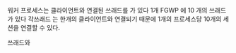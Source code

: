 워커 프로세스는 클라이언트와 연결된 쓰래드를 가 있다
1개 FGWP 에 10 개의 쓰래드가 있다
각쓰래드 는 한개의 클라이언트와 연결되기 때문에 1개의 프로세스당 10개의 세션을 연결할 수 있다.

쓰래드와 